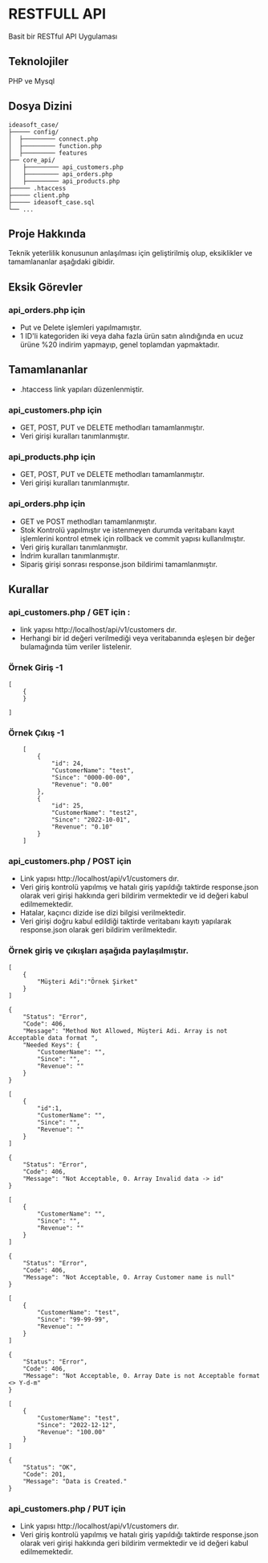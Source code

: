 # RESTFULL API

Basit bir RESTful API Uygulaması

## Teknolojiler

PHP ve Mysql

## Dosya Dizini

```shell
ideasoft_case/
├───── config/
│  ├───────── connect.php
│  ├───────── function.php
│  ├───────── features
├── core_api/
│   ├───────── api_customers.php
│   ├───────── api_orders.php
│   ├───────── api_products.php
├───── .htaccess 
├───── client.php
├───── ideasoft_case.sql 
└── ...
```

## Proje Hakkında

Teknik yeterlilik konusunun anlaşılması için geliştirilmiş olup,  eksiklikler ve tamamlananlar aşağıdaki gibidir.

## Eksik Görevler
### api_orders.php için
- Put ve Delete işlemleri yapılmamıştır.
- 1 ID'li kategoriden iki veya daha fazla ürün satın alındığında en ucuz ürüne %20 indirim yapmayıp, genel toplamdan yapmaktadır.

## Tamamlananlar
- .htaccess link yapıları düzenlenmiştir.
### api_customers.php için
- GET, POST, PUT ve DELETE methodları tamamlanmıştır.
- Veri girişi kuralları tanımlanmıştır.
### api_products.php için
- GET, POST, PUT ve DELETE methodları tamamlanmıştır.
- Veri girişi kuralları tanımlanmıştır.
### api_orders.php için
- GET ve POST methodları tamamlanmıştır.
- Stok Kontrolü yapılmıştır ve istenmeyen durumda veritabanı kayıt işlemlerini kontrol etmek için rollback ve commit yapısı kullanılmıştır.
- Veri giriş kuralları tanımlanmıştır.
- İndrim kuralları tanımlanmıştır.
- Sipariş girişi sonrası response.json bildirimi tamamlanmıştır.
## Kurallar
### api_customers.php / GET için :
- link yapısı http://localhost/api/v1/customers dır.
- Herhangi bir id değeri verilmediği veya veritabanında eşleşen bir değer bulamağında tüm veriler listelenir.
### Örnek Giriş -1
```shell
[
	{
	}
	
]
```
### Örnek Çıkış -1
```shell
	[
		{
			"id": 24,
			"CustomerName": "test",
			"Since": "0000-00-00",
			"Revenue": "0.00"
		},
		{
			"id": 25,
			"CustomerName": "test2",
			"Since": "2022-10-01",
			"Revenue": "0.10"
		}
	]
```
### api_customers.php / POST için
- Link yapısı http://localhost/api/v1/customers dır.
- Veri giriş kontrolü yapılmış ve hatalı giriş yapıldığı taktirde response.json olarak veri girişi hakkında geri bildirim vermektedir ve id değeri kabul edilmemektedir.
- Hatalar, kaçıncı dizide ise dizi bilgisi verilmektedir. 
- Veri girişi doğru kabul edildiği taktirde veritabanı kayıtı yapılarak response.json olarak geri bildirim verilmektedir.
### Örnek giriş ve çıkışları aşağıda paylaşılmıştır.
```shell
[
	{
		"Müşteri Adi":"Örnek Şirket"
	}
]
```
```shell
{
	"Status": "Error",
	"Code": 406,
	"Message": "Method Not Allowed, Müşteri Adi. Array is not Acceptable data format ",
	"Needed Keys": {
		"CustomerName": "",
		"Since": "",
		"Revenue": ""
	}
}
```
```shell
[
	{
		"id":1,
		"CustomerName": "",
		"Since": "",
		"Revenue": ""
	}
]
```
```shell
{
	"Status": "Error",
	"Code": 406,
	"Message": "Not Acceptable, 0. Array Invalid data -> id"
}

```
```shell
[
	{
		"CustomerName": "",
		"Since": "",
		"Revenue": ""
	}
]

```
```shell
{
	"Status": "Error",
	"Code": 406,
	"Message": "Not Acceptable, 0. Array Customer name is null"
}
```
```shell
[
	{
		"CustomerName": "test",
		"Since": "99-99-99",
		"Revenue": ""
	}
]
```
```shell
{
	"Status": "Error",
	"Code": 406,
	"Message": "Not Acceptable, 0. Array Date is not Acceptable format <> Y-d-m"
}
```
```shell
[
	{
		"CustomerName": "test",
		"Since": "2022-12-12",
		"Revenue": "100.00"
	}
]
```
```shell
{
	"Status": "OK",
	"Code": 201,
	"Message": "Data is Created."
}
```
### api_customers.php / PUT için 
- Link yapısı http://localhost/api/v1/customers dır.
- Veri giriş kontrolü yapılmış ve hatalı giriş yapıldığı taktirde response.json olarak veri girişi hakkında geri bildirim vermektedir ve id değeri kabul edilmemektedir.




